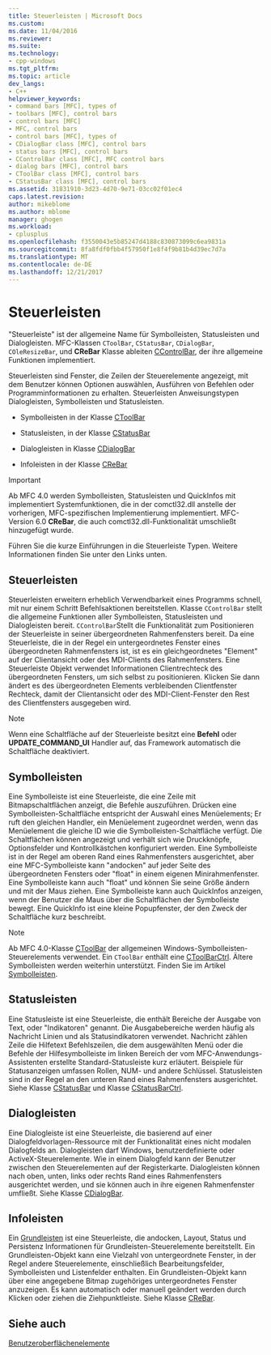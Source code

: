 ```yaml
---
title: Steuerleisten | Microsoft Docs
ms.custom: 
ms.date: 11/04/2016
ms.reviewer: 
ms.suite: 
ms.technology:
- cpp-windows
ms.tgt_pltfrm: 
ms.topic: article
dev_langs:
- C++
helpviewer_keywords:
- command bars [MFC], types of
- toolbars [MFC], control bars
- control bars [MFC]
- MFC, control bars
- control bars [MFC], types of
- CDialogBar class [MFC], control bars
- status bars [MFC], control bars
- CControlBar class [MFC], MFC control bars
- dialog bars [MFC], control bars
- CToolBar class [MFC], control bars
- CStatusBar class [MFC], control bars
ms.assetid: 31831910-3d23-4d70-9e71-03cc02f01ec4
caps.latest.revision: 
author: mikeblome
ms.author: mblome
manager: ghogen
ms.workload:
- cplusplus
ms.openlocfilehash: f3550043e5b85247d4188c830873099c6ea9831a
ms.sourcegitcommit: 8fa8fdf0fbb4f57950f1e8f4f9b81b4d39ec7d7a
ms.translationtype: MT
ms.contentlocale: de-DE
ms.lasthandoff: 12/21/2017
---
```

# <a name="control-bars"></a>Steuerleisten
"Steuerleiste" ist der allgemeine Name für Symbolleisten, Statusleisten und Dialogleisten. MFC-Klassen `CToolBar`, `CStatusBar`, `CDialogBar`, `COleResizeBar`, und **CReBar** Klasse ableiten [CControlBar](../mfc/reference/ccontrolbar-class.md), der ihre allgemeine Funktionen implementiert.  
  
 Steuerleisten sind Fenster, die Zeilen der Steuerelemente angezeigt, mit dem Benutzer können Optionen auswählen, Ausführen von Befehlen oder Programminformationen zu erhalten. Steuerleisten Anweisungstypen Dialogleisten, Symbolleisten und Statusleisten.  
  
-   Symbolleisten in der Klasse [CToolBar](../mfc/reference/ctoolbar-class.md)  
  
-   Statusleisten, in der Klasse [CStatusBar](../mfc/reference/cstatusbar-class.md)  
  
-   Dialogleisten in Klasse [CDialogBar](../mfc/reference/cdialogbar-class.md)  
  
-   Infoleisten in der Klasse [CReBar](../mfc/reference/crebar-class.md)  
  
> [!IMPORTANT]
>  Ab MFC 4.0 werden Symbolleisten, Statusleisten und QuickInfos mit implementiert Systemfunktionen, die in der comctl32.dll anstelle der vorherigen, MFC-spezifischen Implementierung implementiert. MFC-Version 6.0 **CReBar**, die auch comctl32.dll-Funktionalität umschließt hinzugefügt wurde.  
  
 Führen Sie die kurze Einführungen in die Steuerleiste Typen. Weitere Informationen finden Sie unter den Links unten.  
  
## <a name="control-bars"></a>Steuerleisten  
 Steuerleisten erweitern erheblich Verwendbarkeit eines Programms schnell, mit nur einem Schritt Befehlsaktionen bereitstellen. Klasse `CControlBar` stellt die allgemeine Funktionen aller Symbolleisten, Statusleisten und Dialogleisten bereit. `CControlBar`Stellt die Funktionalität zum Positionieren der Steuerleiste in seiner übergeordneten Rahmenfensters bereit. Da eine Steuerleiste, die in der Regel ein untergeordnetes Fenster eines übergeordneten Rahmenfensters ist, ist es ein gleichgeordnetes "Element" auf der Clientansicht oder des MDI-Clients des Rahmenfensters. Eine Steuerleiste Objekt verwendet Informationen Clientrechteck des übergeordneten Fensters, um sich selbst zu positionieren. Klicken Sie dann ändert es des übergeordneten Elements verbleibenden Clientfenster Rechteck, damit der Clientansicht oder des MDI-Client-Fenster den Rest des Clientfensters ausgegeben wird.  
  
> [!NOTE]
>  Wenn eine Schaltfläche auf der Steuerleiste besitzt eine **Befehl** oder **UPDATE_COMMAND_UI** Handler auf, das Framework automatisch die Schaltfläche deaktiviert.  
  
## <a name="toolbars"></a>Symbolleisten  
 Eine Symbolleiste ist eine Steuerleiste, die eine Zeile mit Bitmapschaltflächen anzeigt, die Befehle auszuführen. Drücken eine Symbolleisten-Schaltfläche entspricht der Auswahl eines Menüelements; Er ruft den gleichen Handler, ein Menüelement zugeordnet werden, wenn das Menüelement die gleiche ID wie die Symbolleisten-Schaltfläche verfügt. Die Schaltflächen können angezeigt und verhält sich wie Druckknöpfe, Optionsfelder und Kontrollkästchen konfiguriert werden. Eine Symbolleiste ist in der Regel am oberen Rand eines Rahmenfensters ausgerichtet, aber eine MFC-Symbolleiste kann "andocken" auf jeder Seite des übergeordneten Fensters oder "float" in einem eigenen Minirahmenfenster. Eine Symbolleiste kann auch "float" und können Sie seine Größe ändern und mit der Maus ziehen. Eine Symbolleiste kann auch QuickInfos anzeigen, wenn der Benutzer die Maus über die Schaltflächen der Symbolleiste bewegt. Eine QuickInfo ist eine kleine Popupfenster, der den Zweck der Schaltfläche kurz beschreibt.  
  
> [!NOTE]
>  Ab MFC 4.0-Klasse [CToolBar](../mfc/reference/ctoolbar-class.md) der allgemeinen Windows-Symbolleisten-Steuerelements verwendet. Ein `CToolBar` enthält eine [CToolBarCtrl](../mfc/reference/ctoolbarctrl-class.md). Ältere Symbolleisten werden weiterhin unterstützt. Finden Sie im Artikel [Symbolleisten](../mfc/mfc-toolbar-implementation.md).  
  
## <a name="status-bars"></a>Statusleisten  
 Eine Statusleiste ist eine Steuerleiste, die enthält Bereiche der Ausgabe von Text, oder "Indikatoren" genannt. Die Ausgabebereiche werden häufig als Nachricht Linien und als Statusindikatoren verwendet. Nachricht zählen Zeile die Hilfetext Befehlszeilen, die dem ausgewählten Menü oder die Befehle der Hilfesymbolleiste im linken Bereich der vom MFC-Anwendungs-Assistenten erstellte Standard-Statusleiste kurz erläutert. Beispiele für Statusanzeigen umfassen Rollen, NUM- und andere Schlüssel. Statusleisten sind in der Regel an den unteren Rand eines Rahmenfensters ausgerichtet. Siehe Klasse [CStatusBar](../mfc/reference/cstatusbar-class.md) und Klasse [CStatusBarCtrl](../mfc/reference/cstatusbarctrl-class.md).  
  
## <a name="dialog-bars"></a>Dialogleisten  
 Eine Dialogleiste ist eine Steuerleiste, die basierend auf einer Dialogfeldvorlagen-Ressource mit der Funktionalität eines nicht modalen Dialogfelds an. Dialogleisten darf Windows, benutzerdefinierte oder ActiveX-Steuerelemente. Wie in einem Dialogfeld kann der Benutzer zwischen den Steuerelementen auf der Registerkarte. Dialogleisten können nach oben, unten, links oder rechts Rand eines Rahmenfensters ausgerichtet werden, und sie können auch in ihre eigenen Rahmenfenster umfließt. Siehe Klasse [CDialogBar](../mfc/reference/cdialogbar-class.md).  
  
## <a name="rebars"></a>Infoleisten  
 Ein [Grundleisten](../mfc/using-crebarctrl.md) ist eine Steuerleiste, die andocken, Layout, Status und Persistenz Informationen für Grundleisten-Steuerelemente bereitstellt. Ein Grundleisten-Objekt kann eine Vielzahl von untergeordnete Fenster, in der Regel andere Steuerelemente, einschließlich Bearbeitungsfelder, Symbolleisten und Listenfelder enthalten. Ein Grundleisten-Objekt kann über eine angegebene Bitmap zugehöriges untergeordnetes Fenster anzuzeigen. Es kann automatisch oder manuell geändert werden durch Klicken oder ziehen die Ziehpunktleiste. Siehe Klasse [CReBar](../mfc/reference/crebar-class.md).  
  
## <a name="see-also"></a>Siehe auch  
 [Benutzeroberflächenelemente](../mfc/user-interface-elements-mfc.md)
